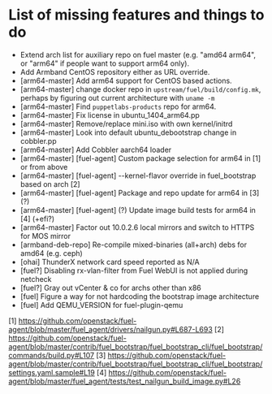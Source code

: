 List of missing features and things to do
=========================================

* Extend arch list for auxiliary repo on fuel master (e.g. "amd64 arm64", or "arm64" if people want to support arm64 only).
* Add Armband CentOS repository either as URL override.
* [arm64-master] Add arm64 support for CentOS based actions.
* [arm64-master] change docker repo in `upstream/fuel/build/config.mk`, perhaps by figuring out current architecture with `uname -m`
* [arm64-master] Find `puppetlabs-products` repo for arm64.
* [arm64-master] Fix license in ubuntu_1404_arm64.pp
* [arm64-master] Remove/replace mini.iso with own kernel/initrd
* [arm64-master] Look into default ubuntu_debootstrap change in cobbler.pp
* [arm64-master] Add Cobbler aarch64 loader
* [arm64-master] [fuel-agent] Custom package selection for arm64 in [1] or from above
* [arm64-master] [fuel-agent] --kernel-flavor override in fuel_bootstrap based on arch [2]
* [arm64-master] [fuel-agent] Package and repo update for arm64 in [3] (?)
* [arm64-master] [fuel-agent] (?) Update image build tests for arm64 in [4] (+efi?)
* [arm64-master] Factor out 10.0.2.6 local mirrors and switch to HTTPS for MOS mirror
* [armband-deb-repo] Re-compile mixed-binaries (all+arch) debs for amd64 (e.g. ceph)
* [ohai] ThunderX network card speed reported as N/A
* [fuel?] Disabling rx-vlan-filter from Fuel WebUI is not applied during netcheck
* [fuel?] Gray out vCenter & co for archs other than x86
* [fuel] Figure a way for not hardcoding the bootstrap image architecture
* [fuel] Add QEMU_VERSION for fuel-plugin-qemu

[1] https://github.com/openstack/fuel-agent/blob/master/fuel_agent/drivers/nailgun.py#L687-L693
[2] https://github.com/openstack/fuel-agent/blob/master/contrib/fuel_bootstrap/fuel_bootstrap_cli/fuel_bootstrap/commands/build.py#L107 
[3] https://github.com/openstack/fuel-agent/blob/master/contrib/fuel_bootstrap/fuel_bootstrap_cli/fuel_bootstrap/settings.yaml.sample#L19
[4] https://github.com/openstack/fuel-agent/blob/master/fuel_agent/tests/test_nailgun_build_image.py#L26
